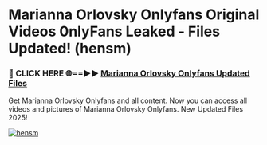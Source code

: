 # Marianna Orlovsky Onlyfans Original Videos 0nlyFans Leaked - Files Updated! (hensm)

<h3>🔴 CLICK HERE 🌐==►► <a href="https://tinyurl.com/3hn5wdd3" rel="nofollow">Marianna Orlovsky Onlyfans Updated Files</a></h3>

Get Marianna Orlovsky Onlyfans and all content. Now you can access all videos and pictures of Marianna Orlovsky Onlyfans. New Updated Files 2025!

[![hensm](https://i.imgur.com/4HnBqBT.gif)](https://tinyurl.com/3hn5wdd3)
